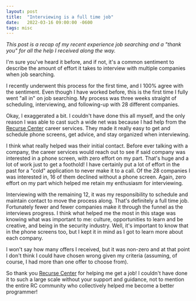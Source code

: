 ```yaml
---
layout: post
title:  "Interviewing is a full time job"
date:   2022-03-16 09:00:00 -0600
tags: misc
---
```


*This post is a recap of my recent experience job searching and a "thank you" for
all the help I received along the way.*

I'm sure you've heard it before, and if not, it's a common sentiment to
describe the amount of effort it takes to interview with multiple companies
when job searching.

I recently underwent this process for the first time, and I 100% agree with the
sentiment. Even though I have worked before, this is the first time I fully
went "all in" on job searching. My process was three weeks straight of
scheduling, interviewing, and following-up with 28 different companies.

Okay, I exaggerated a bit. I couldn't have done this all myself, and the only
reason I was able to cast such a wide net was because I had help from the
[Recurse Center](https://www.recurse.com/scout/click?t=bd78c8b557bd3fa6fb1a1e026cb63ddd) career services. They made it really easy to get and
schedule phone screens, get advice, and stay organized when interviewing.

I think what really helped was their initial contact. Before ever talking with
a company, the career services would reach out to see if said company was
interested in a phone screen, with zero effort on my part. That's huge and a
lot of work just to get a foothold! I have certainly put a lot of effort in the
past for a "cold" application to never make it to a call. Of the 28 companies I
was interested in, 16 of them declined without a phone screen. Again, zero
effort on my part which helped me retain my enthusiasm for interviewing.

Interviewing with the remaining 12, it was my responsibility to schedule and
maintain contact to move the process along. That's definitely a full time job.
Fortunately fewer and fewer companies make it through the funnel as the
interviews progress. I think what helped me the most in this stage was knowing
what was important to me: culture, opportunities to learn and be creative, and
being in the security industry. Well, it's important to know that in the phone
screens too, but I kept it in mind as I got to learn more about each company.

I won't say how many offers I received, but it was non-zero and at that point I
don't think I could have chosen wrong given my criteria (assuming, of course, I
had more than one offer to choose from).

So thank you [Recurse Center](https://www.recurse.com/scout/click?t=bd78c8b557bd3fa6fb1a1e026cb63ddd) for helping me get a job! I couldn't have done
it to such a large scale without your support and guidance, not to mention the
entire RC community who collectively helped me become a better programmer!

